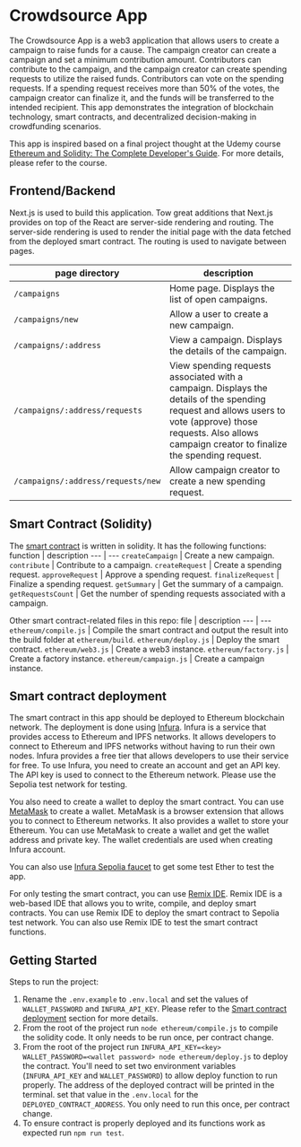 # Crowdsource App

The Crowdsource App is a web3 application that allows users to create a campaign to raise funds for a cause. The campaign creator can create a campaign and set a minimum contribution amount. Contributors can contribute to the campaign, and the campaign creator can create spending requests to utilize the raised funds. Contributors can vote on the spending requests. If a spending request receives more than 50% of the votes, the campaign creator can finalize it, and the funds will be transferred to the intended recipient. This app demonstrates the integration of blockchain technology, smart contracts, and decentralized decision-making in crowdfunding scenarios.

This app is inspired based on a final project thought at the Udemy course [Ethereum and Solidity: The Complete Developer's Guide](https://www.udemy.com/course/ethereum-and-solidity-the-complete-developers-guide/). For more details, please refer to the course.

## Frontend/Backend

Next.js is used to build this application. Tow great additions that Next.js provides on top of the React are server-side rendering and routing. The server-side rendering is used to render the initial page with the data fetched from the deployed smart contract. The routing is used to navigate between pages.

page directory | description
--- | ---
`/campaigns` | Home page. Displays the list of open campaigns.
`/campaigns/new` | Allow a user to create a new campaign.
`/campaigns/:address` | View a campaign. Displays the details of the campaign.
`/campaigns/:address/requests` | View spending requests associated with a campaign. Displays the details of the spending request and allows users to vote (approve) those requests. Also allows campaign creator to finalize the spending request.
`/campaigns/:address/requests/new` | Allow campaign creator to create a new spending request.

## Smart Contract (Solidity)

The [smart contract](./ethereum/contracts/Campaign.sol) is written in solidity. It has the following functions:
function | description
--- | ---
`createCampaign` | Create a new campaign.
`contribute` | Contribute to a campaign.
`createRequest` | Create a spending request.
`approveRequest` | Approve a spending request.
`finalizeRequest` | Finalize a spending request.
`getSummary` | Get the summary of a campaign.
`getRequestsCount` | Get the number of spending requests associated with a campaign.

Other smart contract-related files in this repo:
file | description
--- | ---
`ethereum/compile.js` | Compile the smart contract and output the result into the build folder at `ethereum/build`.
`ethereum/deploy.js` | Deploy the smart contract.
`ethereum/web3.js` | Create a web3 instance.
`ethereum/factory.js` | Create a factory instance.
`ethereum/campaign.js` | Create a campaign instance.

## Smart contract deployment

The smart contract in this app should be deployed to Ethereum blockchain network. The deployment is done using [Infura](https://infura.io/). Infura is a service that provides access to Ethereum and IPFS networks. It allows developers to connect to Ethereum and IPFS networks without having to run their own nodes. Infura provides a free tier that allows developers to use their service for free. To use Infura, you need to create an account and get an API key. The API key is used to connect to the Ethereum network. Please use the Sepolia test network for testing.

You also need to create a wallet to deploy the smart contract. You can use [MetaMask](https://metamask.io/) to create a wallet. MetaMask is a browser extension that allows you to connect to Ethereum networks. It also provides a wallet to store your Ethereum. You can use MetaMask to create a wallet and get the wallet address and private key. The wallet credentials are used when creating Infura account.

You can also use [Infura Sepolia faucet](https://www.infura.io/faucet/sepolia) to get some test Ether to test the app.

For only testing the smart contract, you can use [Remix IDE](https://remix.ethereum.org/). Remix IDE is a web-based IDE that allows you to write, compile, and deploy smart contracts. You can use Remix IDE to deploy the smart contract to Sepolia test network. You can also use Remix IDE to test the smart contract functions.

## Getting Started

Steps to run the project:

1. Rename the `.env.example` to `.env.local` and set the values of `WALLET_PASSWORD` and `INFURA_API_KEY`. Please refer to the [Smart contract deployment](#smart-contract-deployment) section for more details.
2. From the root of the project run `node ethereum/compile.js` to compile the solidity code. It only needs to be run once, per contract change.
3. From the root of the project run `INFURA_API_KEY=<key>  WALLET_PASSWORD=<wallet password> node ethereum/deploy.js` to deploy the contract. You'll need to set two environment variables (`INFURA_API_KEY` and `WALLET_PASSWORD`) to allow deploy function to run properly. The address of the deployed contract will be printed in the terminal. set that value in the `.env.local` for the `DEPLOYED_CONTRACT_ADDRESS`. You only need to run this once, per contract change.
4. To ensure contract is properly deployed and its functions work as expected run `npm run test`.
